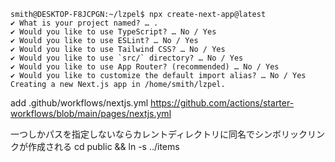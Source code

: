 ```shell
smith@DESKTOP-F8JCPGN:~/lzpel$ npx create-next-app@latest
✔ What is your project named? … .
✔ Would you like to use TypeScript? … No / Yes
✔ Would you like to use ESLint? … No / Yes
✔ Would you like to use Tailwind CSS? … No / Yes
✔ Would you like to use `src/` directory? … No / Yes
✔ Would you like to use App Router? (recommended) … No / Yes
✔ Would you like to customize the default import alias? … No / Yes
Creating a new Next.js app in /home/smith/lzpel.
```

add .github/workflows/nextjs.yml https://github.com/actions/starter-workflows/blob/main/pages/nextjs.yml

一つしかパスを指定しないならカレントディレクトリに同名でシンボリックリンクが作成される
cd public && ln -s ../items